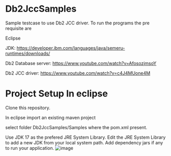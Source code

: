 # Db2JccSamples
Sample testcase to use Db2 JCC driver.
To run the programs the pre requisite are

Eclipse 

JDK:  https://developer.ibm.com/languages/java/semeru-runtimes/downloads/

Db2 Database server:  https://www.youtube.com/watch?v=AfosozjmsoY

Db2 JCC driver: https://www.youtube.com/watch?v=c4J4MUone4M

# Project Setup In eclipse
Clone this repository.

In eclipse import an existing maven project

select folder Db2JccSamples/Samples where the pom.xml present.

Use JDK 17 as the prefered JRE System Library. Edit the JRE System Library to add a new JDK from your local system path.
Add dependency jars if any to run your application.
![image](https://github.com/kolmisra/Db2JccSamples/assets/15921209/6d83f7f3-77df-41cd-993d-4a9f019857b6)


